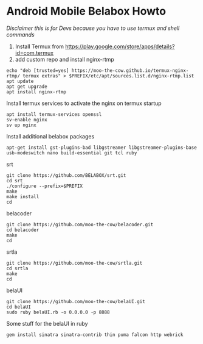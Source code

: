 # Android Mobile Belabox Howto

*Disclaimer this is for Devs because you have to use termux and shell commands*

1. Install Termux from https://play.google.com/store/apps/details?id=com.termux
2. add custom repo and install nginx-rtmp
```
echo "deb [trusted=yes] https://moo-the-cow.github.io/termux-nginx-rtmp/ termux extras" > $PREFIX/etc/apt/sources.list.d/nginx-rtmp.list
apt update
apt get upgrade
apt install nginx-rtmp
```

Install termux services to activate the nginx on termux startup
```
apt install termux-services openssl
sv-enable nginx
sv up nginx
```

Install additional belabox packages
```
apt-get install gst-plugins-bad libgstreamer libgstreamer-plugins-base usb-modeswitch nano build-essential git tcl ruby
```

srt
```
git clone https://github.com/BELABOX/srt.git
cd srt
./configure --prefix=$PREFIX
make
make install
cd
```

belacoder
```
git clone https://github.com/moo-the-cow/belacoder.git
cd belacoder
make
cd
```

srtla
```
git clone https://github.com/moo-the-cow/srtla.git
cd srtla
make
cd
```

belaUI
```
git clone https://github.com/moo-the-cow/belaUI.git
cd belaUI
sudo ruby belaUI.rb -o 0.0.0.0 -p 8888
```

Some stuff for the belaUI in ruby
```
gem install sinatra sinatra-contrib thin puma falcon http webrick
```